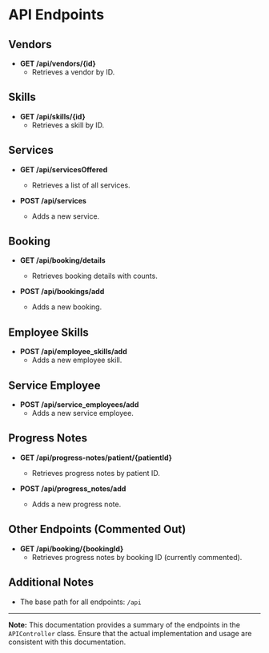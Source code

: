 # API Endpoints

## Vendors

- **GET /api/vendors/{id}**
  - Retrieves a vendor by ID.

## Skills

- **GET /api/skills/{id}**
  - Retrieves a skill by ID.

## Services

- **GET /api/servicesOffered**
  - Retrieves a list of all services.

- **POST /api/services**
  - Adds a new service.

## Booking

- **GET /api/booking/details**
  - Retrieves booking details with counts.

- **POST /api/bookings/add**
  - Adds a new booking.

## Employee Skills

- **POST /api/employee_skills/add**
  - Adds a new employee skill.

## Service Employee

- **POST /api/service_employees/add**
  - Adds a new service employee.

## Progress Notes

- **GET /api/progress-notes/patient/{patientId}**
  - Retrieves progress notes by patient ID.

- **POST /api/progress_notes/add**
  - Adds a new progress note.

## Other Endpoints (Commented Out)

- **GET /api/booking/{bookingId}**
  - Retrieves progress notes by booking ID (currently commented).

## Additional Notes

- The base path for all endpoints: `/api`

---

**Note:** This documentation provides a summary of the endpoints in the `APIController` class. Ensure that the actual implementation and usage are consistent with this documentation.
